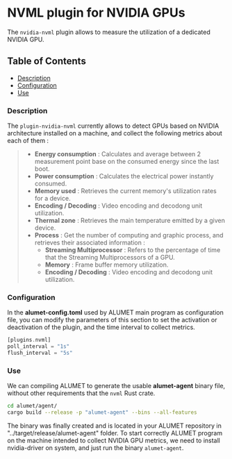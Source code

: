 # NVML plugin for NVIDIA GPUs

The `nvidia-nvml` plugin allows to measure the utilization of a dedicated NVIDIA GPU.

## Table of Contents

- [Description](#description)
- [Configuration](#configuration)
- [Use](#use)

### Description

The `plugin-nvidia-nvml` currently allows to detect GPUs based on NVIDIA architecture installed on a machine, and collect the following metrics about each of them :

> - **Energy consumption** : Calculates and average between 2 measurement point base on the consumed energy since the last boot.
> - **Power consumption** : Calculates the electrical power instantly consumed.
> - **Memory used** : Retrieves the current memory's utilization rates for a device.
> - **Encoding / Decoding** : Video encoding and decodong unit utilization.
> - **Thermal zone** : Retrieves the main temperature emitted by a given device.
> - **Process** : Get the number of computing and graphic process, and retrieves their associated information :
>   - **Streaming Multiprocessor** : Refers to the percentage of time that the Streaming Multiprocessors of a GPU.
>   - **Memory** : Frame buffer memory utilization.
>   - **Encoding / Decoding** : Video encoding and decodong unit utilization.

### Configuration

In the **alumet-config.toml** used by ALUMET main program as configuration file, you can modify the parameters of this section to set the activation or deactivation of the plugin, and the time interval to collect metrics.

```rust
[plugins.nvml]
poll_interval = "1s"
flush_interval = "5s"
```

### Use

We can compiling ALUMET to generate the usable **alumet-agent** binary file, without other requirements that the `nvml` Rust crate.

```bash
cd alumet/agent/
cargo build --release -p "alumet-agent" --bins --all-features
```

The binary was finally created and is located in your ALUMET repository in "../target/release/alumet-agent" folder. To start correctly ALUMET program on the machine intended to collect NVIDIA GPU metrics, we need to install nvidia-driver on system, and just run the binary `alumet-agent`.
